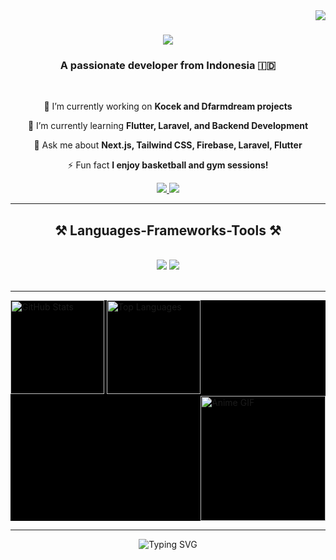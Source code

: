 <img align="right" src="https://visitor-badge.laobi.icu/badge?page_id=djaelani.djaelani" />

<h1 align="center">
    <img src="https://readme-typing-svg.herokuapp.com/?font=Righteous&size=35&center=true&vCenter=true&width=500&height=70&duration=4000&lines=Hi+There!+👋;+I'm+Djae!;" />
</h1>

<h3 align="center">A passionate developer from Indonesia 🇮🇩</h3>

<br/>

<div align="center">
 
 🔭 I’m currently working on **Kocek and Dfarmdream projects**
 
 🌱 I’m currently learning **Flutter, Laravel, and Backend Development**

 💬 Ask me about **Next.js, Tailwind CSS, Firebase, Laravel, Flutter**

 ⚡ Fun fact **I enjoy basketball and gym sessions!**

</div>
 
<div align="center"> 
  <a href="mailto:rizkidjaelani@gmail.com">
    <img src="https://img.shields.io/badge/Gmail-333333?style=for-the-badge&logo=gmail&logoColor=red" />
  </a>
  <a href="https://linkedin.com/in/rizkidjaelani" target="djaeikky@gmail.com">
    <img src="https://img.shields.io/badge/LinkedIn-0077B5?style=for-the-badge&logo=linkedin&logoColor=white" target="https://www.linkedin.com/in/rizki-d-6587b1319?utm_source=share&utm_campaign=share_via&utm_content=profile&utm_medium=android_app" />
  </a>
</div>

<hr/>

<h2 align="center">⚒️ Languages-Frameworks-Tools ⚒️</h2>
<br/>
<div align="center">
    <img src="https://skillicons.dev/icons?i=react,bootstrap,flutter,html,css,vscode,github,php,tailwind,git,laravel" />
    <img src="https://skillicons.dev/icons?i=javascript,postgresql,sass,firebase,mysql,flutter,nextjs,python" /><br>
</div>

<br/>
<hr/>

<div align="left" style="background-color: #000;">
  <img src="https://github-readme-stats.vercel.app/api?username=DJAErizki&hide_title=false&hide_rank=false&show_icons=true&include_all_commits=true&count_private=true&disable_animations=false&theme=dark&locale=en&hide_border=false" height="150" alt="GitHub Stats" />
  <img src="https://github-readme-stats.vercel.app/api/top-langs?username=DJAErizki&locale=en&hide_title=false&layout=compact&card_width=320&langs_count=6&theme=dark&hide_border=false" height="150" alt="Top Languages" />
  <img align="right" height="200" src="https://media1.tenor.com/m/Qpa94KC4rmcAAAAd/anime-anime-gif.gif" alt="Anime GIF" />
  <br clear="both">
</div>

---

<div align="center">
  <img 
    src="https://readme-typing-svg.herokuapp.com?font=Fira+Code&size=24&pause=1000&color=F28C28&width=500&lines=Creative+Full-Stack+Developer;Backend+Development+Enthusiast;Responsive+and+Modern+Layouts;Passionate+about+User+Experience" 
    alt="Typing SVG" 
  />
</div>

